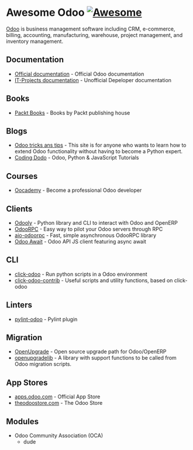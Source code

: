 # Awesome Odoo [![Awesome](https://awesome.re/badge.svg)](https://awesome.re)

[Odoo](https://odoo.com/) is business management software including CRM,
e-commerce, billing, accounting, manufacturing, warehouse, project management, 
and inventory management. 

## Documentation
- [Official documentation](https://odoo.com/documentation/15.0/) - Official Odoo documentation
- [IT-Projects documentation](https://odoo-development.readthedocs.io/) - Unofficial Depeloper documentation 

## Books
- [Packt Books](https://subscription.packtpub.com/search?query=odoo) - Books by Packt publishing house

## Blogs
- [Odoo tricks ans tips](https://odootricks.tips/) - This site is for anyone 
  who wants to learn how to extend Odoo functionality
  without having to become a Python expert.
- [Coding Dodo](https://codingdodo.com/) - Odoo, Python & JavaScript Tutorials

## Courses
- [Oocademy](https://oocademy.com/) - Become a professional Odoo developer

## Clients
- [Odooly](https://github.com/tinyerp/odooly) - Python library and CLI to interact with Odoo and OpenERP
- [OdooRPC](https://github.com/OCA/odoorpc) - Easy way to pilot your Odoo servers through RPC
- [aio-odoorpc](https://github.com/mbello/aio-odoorpc) - Fast, simple asynchronous OdooRPC library
- [Odoo Await](https://github.com/vettloffah/odoo-await) - Odoo API JS client featuring async await 

## CLI
- [click-odoo](https://github.com/acsone/click-odoo) - Run python scripts in a Odoo environment
- [click-odoo-contrib](https://github.com/acsone/click-odoo-contrib) - Useful scripts and utility functions, based on click-odoo

## Linters
- [pylint-odoo](https://github.com/OCA/pylint-odoo) - Pylint plugin

## Migration
- [OpenUpgrade](https://github.com/OCA/OpenUpgrade) - Open source upgrade path for Odoo/OpenERP
- [openupgradelib](https://github.com/OCA/openupgradelib) - A library with support functions to be called from Odoo migration scripts.

## App Stores
- [apps.odoo.com](https://apps.odoo.com/apps) - Official App Store
- [theodoostore.com](https://theodoostore.com/apps) - The Odoo Store

## Modules
- Odoo Community Association (OCA)
    - dude
